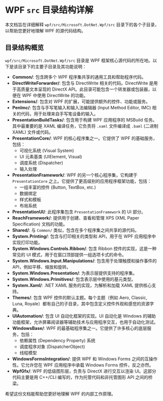 # WPF `src` 目录结构详解

本文档旨在详细解释 `wpf/src/Microsoft.DotNet.Wpf/src` 目录下的各个子目录，以帮助您更好地理解 WPF 的源代码结构。

## 目录结构概览

`wpf/src/Microsoft.DotNet.Wpf/src` 目录是 WPF 框架核心源代码的所在地。以下是该目录下的主要子目录及其功能说明：

*   **Common/**: 包含跨多个 WPF 程序集共享的通用工具和帮助程序代码。
*   **DirectWriteForwarder/**: 包含与 DirectWrite 相关的代码。DirectWrite 是用于高质量文本呈现的 DirectX API。此目录可能包含一个转发器或包装器，以便在 WPF 中使用 DirectWrite 的功能。
*   **Extensions/**: 包含对 WPF 的扩展，可能提供额外的控件、功能或服务。
*   **PenImc/**: 包含与手写笔输入和输入法编辑器 (Input Method Editor, IMC) 相关的代码，用于处理来自手写笔设备的输入。
*   **PresentationBuildTasks/**: 包含用于构建 WPF 应用程序的 MSBuild 任务。其中最重要的是 XAML 编译任务，它负责将 `.xaml` 文件编译成 `.baml` (二进制 XAML) 文件或代码。
*   **PresentationCore/**: WPF 的核心程序集之一。它提供了 WPF 的基础服务，包括：
    *   可视化系统 (Visual System)
    *   UI 元素基类 (UIElement, Visual)
    *   调度系统 (Dispatcher)
    *   输入处理
*   **PresentationFramework/**: WPF 的另一个核心程序集，它构建于 `PresentationCore` 之上。它提供了更高级别的应用程序框架功能，包括：
    *   一组丰富的控件 (Button, TextBox, etc.)
    *   数据绑定
    *   样式和模板
    *   布局系统
*   **PresentationUI/**: 此程序集包含 `PresentationFramework` 的 UI 部分。
*   **ReachFramework/**: 提供用于创建、查看和管理 XPS (XML Paper Specification) 文档的功能。
*   **Shared/**: 与 `Common/` 类似，包含在多个程序集之间共享的源代码。
*   **System.Printing/**: 包含与打印相关的类型和 API，用于在 WPF 应用程序中实现打印功能。
*   **System.Windows.Controls.Ribbon/**: 包含 Ribbon 控件的实现，这是一种常见的 UI 模式，用于在窗口顶部提供一组选项卡式的命令。
*   **System.Windows.Input.Manipulations/**: 包含用于处理触摸和操作事件的 API，例如平移、缩放和旋转。
*   **System.Windows.Presentation/**: 为表示层提供支持的程序集。
*   **System.Windows.Primitives/**: 包含表示层中使用的基元类型。
*   **System.Xaml/**: .NET XAML 服务的实现，为解析和加载 XAML 提供核心支持。
*   **Themes/**: 包含 WPF 控件的默认主题。每个主题（例如 Aero, Classic, Luna, Royale）都有自己的子目录，其中包含定义控件外观和感觉的资源字典。
*   **UIAutomation/**: 包含 UI 自动化框架的实现。UI 自动化是 Windows 的辅助功能框架，允许屏幕阅读器等辅助技术与应用程序交互，也用于自动化测试。
*   **WindowsBase/**: WPF 的最基础程序集之一。它提供了许多核心的底层服务，包括：
    *   依赖属性 (Dependency Property) 系统
    *   调度程序对象 (DispatcherObject)
    *   线程模型
*   **WindowsFormsIntegration/**: 提供 WPF 和 Windows Forms 之间的互操作性。它允许您在 WPF 应用程序中承载 Windows Forms 控件，反之亦然。
*   **WpfGfx/**: WPF 的低级图形层，负责与 DirectX 进行交互以渲染 UI。这部分代码主要是用 C++/CLI 编写的，作为托管代码和非托管图形 API 之间的桥梁。

希望这份文档能帮助您更好地理解 WPF 的内部工作原理。
